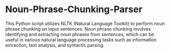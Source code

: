 # Noun-Phrase-Chunking-Parser
This Python script utilizes NLTK (Natural Language Toolkit) to perform noun phrase chunking on input sentences. Noun phrase chunking involves identifying and extracting noun phrases from sentences, which can be useful in various natural language processing tasks such as information extraction, text analysis, and syntactic parsing.
